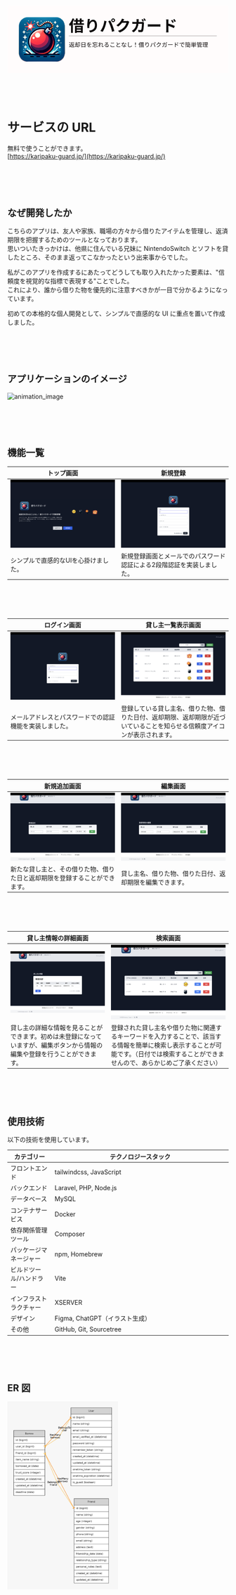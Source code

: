 <style>
  .centered-table th {
    text-align: center;
  }

  .padding-bottom {
    padding-bottom: 60px;
  }
</style>

<img src="https://raw.githubusercontent.com/shotasato0/Karipaku-Guard/master/public/images/topimage.png">
<div class="padding-bottom"></div>


# サービスの URL

無料で使うことができます。  
[https://karipaku-guard.jp/](https://karipaku-guard.jp/)
<div class="padding-bottom"></div>


## なぜ開発したか

こちらのアプリは、友人や家族、職場の方々から借りたアイテムを管理し、返済期限を把握するためのツールとなっております。  
思いついたきっかけは、他県に住んでいる兄妹に NintendoSwitch とソフトを貸したところ、そのまま返ってこなかったという出来事からでした。

私がこのアプリを作成するにあたってどうしても取り入れたかった要素は、"信頼度を視覚的な指標で表現する"ことでした。  
これにより、誰から借りた物を優先的に注意すべきかが一目で分かるようになっています。

初めての本格的な個人開発として、シンプルで直感的な UI に重点を置いて作成しました。
<div class="padding-bottom"></div>


## アプリケーションのイメージ
![animation_image](https://github.com/shotasato0/Karipaku-Guard/assets/83856475/45591031-e237-466f-ad79-f77b068e7550)

<div class="padding-bottom"></div>


## 機能一覧

<div class="padding-bottom">
<table class="centered-table" style="width: 100%;">
<thead>
<tr>
  <th align="center">トップ画面</th>
  <th align="center">新規登録</th>
</tr>
</thead>
<tbody>
<tr>
  <td align="center"><img src="https://raw.githubusercontent.com/shotasato0/Karipaku-Guard/master/public/images/app.view/view_top.png"></td>
  <td align="center"><img src="https://raw.githubusercontent.com/shotasato0/Karipaku-Guard/master/public/images/app.view/view_register.png"></td>
</tr>
<tr>
  <td align="left">シンプルで直感的なUIを心掛けました。</td>
  <td align="left">新規登録画面とメールでのパスワード認証による2段階認証を実装しました。</td>
</tr>
</tbody>
</table>
</div>

<div class="padding-bottom">
<table class="centered-table" style="width: 100%;">
<thead>
<tr>
  <th align="center">ログイン画面</th>
  <th align="center">貸し主一覧表示画面</th>
</tr>
</thead>
<tbody>
<tr>
  <td align="center"><img src="https://raw.githubusercontent.com/shotasato0/Karipaku-Guard/master/public/images/app.view/view_login.png"></td>
  <td align="center"><img src="https://raw.githubusercontent.com/shotasato0/Karipaku-Guard/master/public/images/app.view/view_list.png"></td>
</tr>
<tr>
  <td align="left">メールアドレスとパスワードでの認証機能を実装しました。</td>
  <td align="left">登録している貸し主名、借りた物、借りた日付、返却期限、返却期限が近づいていることを知らせる信頼度アイコンが表示されます。</td>
</tr>
</tbody>
</table>
</div>

<div class="padding-bottom">
<table class="centered-table" style="width: 100%;">
<thead>
<tr>
  <th align="center">新規追加画面</th>
  <th align="center">編集画面</th>
</tr>
</thead>
<tbody>
<tr>
  <td align="center"><img src="https://raw.githubusercontent.com/shotasato0/Karipaku-Guard/master/public/images/app.view/view_new_addition.png"></td>
  <td align="center"><img src="https://raw.githubusercontent.com/shotasato0/Karipaku-Guard/master/public/images/app.view/view_edit_registrant.png"></td>
</tr>
<tr>
  <td align="left">新たな貸し主と、その借りた物、借りた日と返却期限を登録することができます。</td>
  <td align="left">貸し主名、借りた物、借りた日付、返却期限を編集できます。</td>
</tr>
</tbody>
</table>
</div>

<div class="padding-bottom">
<table class="centered-table" style="width: 100%;">
<thead>
<tr>
  <th align="center">貸し主情報の詳細画面</th>
  <th align="center">検索画面</th>
</tr>
</thead>
<tbody>
<tr>
  <td align="center"><img src="https://raw.githubusercontent.com/shotasato0/Karipaku-Guard/master/public/images/app.view/view_lender_details.png"></td>
  <td align="center"><img src="https://raw.githubusercontent.com/shotasato0/Karipaku-Guard/master/public/images/app.view/view_search.png"></td>
</tr>
<tr>
  <td align="left">貸し主の詳細な情報を見ることができます。初めは未登録になっていますが、編集ボタンから情報の編集や登録を行うことができます。</td>
  <td align="left">登録された貸し主名や借りた物に関連するキーワードを入力することで、該当する情報を簡単に検索し表示することが可能です。（日付では検索することができませんので、あらかじめご了承ください）</td>
</tr>
</tbody>
</table>
</div>


## 使用技術

以下の技術を使用しています。

<div class="padding-bottom">
<table style="width: 100%;">
<thead>
<tr>
  <th style="width: 20%;">カテゴリー</th>
  <th style="width: 80%;">テクノロジースタック</th>
</tr>
</thead>
<tbody>
<tr>
  <td>フロントエンド</td>
  <td>tailwindcss, JavaScript</td>
</tr>
<tr>
  <td>バックエンド</td>
  <td>Laravel, PHP, Node.js</td>
</tr>
<tr>
  <td>データベース</td>
  <td>MySQL</td>
</tr>
<tr>
  <td>コンテナサービス</td>
  <td>Docker</td>
</tr>
<tr>
  <td>依存関係管理ツール</td>
  <td>Composer</td>
</tr>
<tr>
  <td>パッケージマネージャー</td>
  <td>npm, Homebrew</td>
</tr>
<tr>
  <td>ビルドツール/ハンドラー</td>
  <td>Vite</td>
</tr>
<tr>
  <td>インフラストラクチャー</td>
  <td>XSERVER</td>
</tr>
<tr>
  <td>デザイン</td>
  <td>Figma, ChatGPT（イラスト生成）</td>
</tr>
<tr>
  <td>その他</td>
  <td>GitHub, Git, Sourcetree</td>
</tr>
</tbody>
</table>
</div>


## ER 図

<img src="https://raw.githubusercontent.com/shotasato0/Karipaku-Guard/master/er-diagram.png" width="50%">
